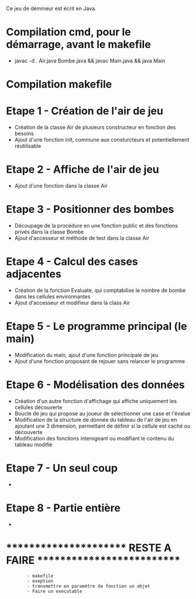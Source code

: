 Ce jeu de démineur est écrit en Java.

# Compilation cmd, pour le démarrage, avant le makefile
- javac -d . Air.java Bombe.java && javac Main.java && java Main

# Compilation makefile

# Etape 1 - Création de l'air de jeu
- Création de la classe Air de plusieurs constructeur en fonction des besoins
- Ajout d'une fonction init, commune aux consturcteurs et potentiellement réutilisable

# Etape 2 - Affiche de l'air de jeu
- Ajout d'une fonction dans la classe Air

# Etape 3 - Positionner des bombes
- Découpage de la procédure en une fonction public et des fonctions privés dans la classe Bombe
- Ajout d'accesseur et méthode de test dans la classe Air

# Etape 4 - Calcul des cases adjacentes
- Création de la fonction Evaluate, qui comptabilise le nombre de bombe dans les cellules environnantes
- Ajout d'accesseur et modifieur dans la class Air

# Etape 5 - Le programme principal (le main)
- Modification du main, ajout d'une fonction principale de jeu
- Ajout d'une fonction proposant de rejouer sans relancer le programme

# Etape 6 - Modélisation des données
- Création d'un autre fonction d'affichage qui affiche uniquement les cellules découverte
- Boucle de jeu qui propose au joueur de sélectionner une case et l'évalue
- Modification de la structure de donnée du tableau de l'air de jeu en ajoutant
    une 3 dimension, permettant de définir si la cellule est caché ou découverte
- Modification des fonctions interogeant ou modifiant le contenu du tableau modifié

# Etape 7 - Un seul coup
- 

# Etape 8 - Partie entière
- 

# ********************* RESTE A FAIRE *************************
            - makefile
            - exeption
            - transmettre en paramètre de fonction un objet
            - Faire un executable